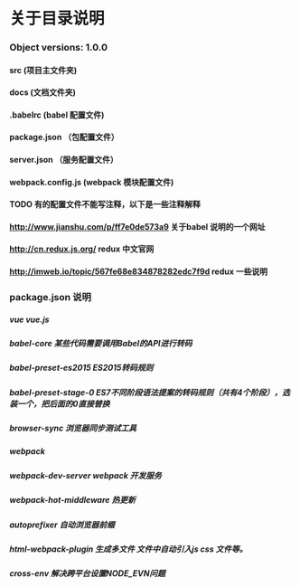# 关于目录说明

### Object versions: 1.0.0
#### src (项目主文件夹)
#### docs (文档文件夹)
#### .babelrc (babel 配置文件)
#### package.json （包配置文件）
#### server.json （服务配置文件）
#### webpack.config.js (webpack 模块配置文件)

#### TODO 有的配置文件不能写注释，以下是一些注释解释
#### http://www.jianshu.com/p/ff7e0de573a9 关于babel 说明的一个网址
#### http://cn.redux.js.org/ redux 中文官网
#### http://imweb.io/topic/567fe68e834878282edc7f9d redux 一些说明

### package.json 说明
##### vue vue.js
##### babel-core 某些代码需要调用Babel的API进行转码
##### babel-preset-es2015 ES2015转码规则
##### babel-preset-stage-0 ES7不同阶段语法提案的转码规则（共有4个阶段），选装一个，把后面的0直接替换
##### browser-sync 浏览器同步测试工具
##### webpack 
##### webpack-dev-server webpack 开发服务
##### webpack-hot-middleware 热更新
##### autoprefixer 自动浏览器前缀
##### html-webpack-plugin 生成多文件 文件中自动引入js css 文件等。
##### cross-env 解决跨平台设置NODE_EVN问题
